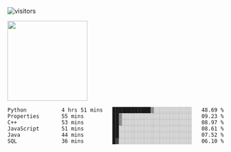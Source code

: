 ![visitors](https://visitor-badge.glitch.me/badge?page_id=page.id)

<img height="180em" src="https://github-readme-stats.vercel.app/api?username=toadkarter&show_icons=true&hide_border=true&&count_private=true&include_all_commits=true" />

<!--START_SECTION:waka-->

```text
Python           4 hrs 51 mins   ████████████▒░░░░░░░░░░░░   48.69 %
Properties       55 mins         ██▒░░░░░░░░░░░░░░░░░░░░░░   09.23 %
C++              53 mins         ██▒░░░░░░░░░░░░░░░░░░░░░░   08.97 %
JavaScript       51 mins         ██░░░░░░░░░░░░░░░░░░░░░░░   08.61 %
Java             44 mins         ██░░░░░░░░░░░░░░░░░░░░░░░   07.52 %
SQL              36 mins         █▓░░░░░░░░░░░░░░░░░░░░░░░   06.10 %
```

<!--END_SECTION:waka-->
